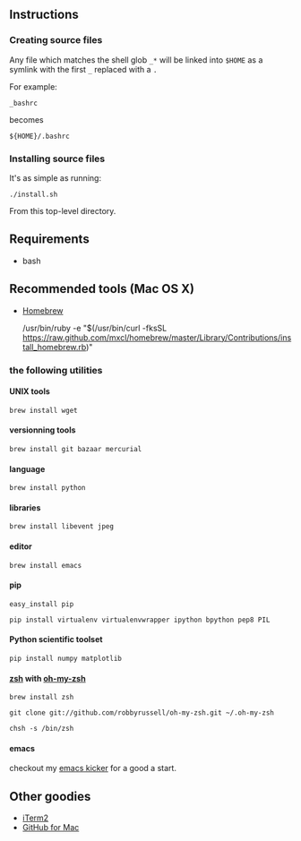 ## Instructions
### Creating source files
Any file which matches the shell glob `_*` will be linked into `$HOME` as a symlink with the first `_`  replaced with a `.`

For example:

    _bashrc

becomes

    ${HOME}/.bashrc

### Installing source files
It's as simple as running:

    ./install.sh

From this top-level directory.

## Requirements

* bash

## Recommended tools (Mac OS X)

* [Homebrew](http://mxcl.github.com/homebrew/)

    /usr/bin/ruby -e "$(/usr/bin/curl -fksSL https://raw.github.com/mxcl/homebrew/master/Library/Contributions/install_homebrew.rb)"

### the following utilities

#### UNIX tools

    brew install wget 

#### versionning tools

    brew install git bazaar mercurial

#### language

    brew install python

#### libraries

    brew install libevent jpeg

#### editor

    brew install emacs

#### pip 

    easy_install pip

    pip install virtualenv virtualenvwrapper ipython bpython pep8 PIL

#### Python scientific toolset

    pip install numpy matplotlib

#### [zsh](http://www.zsh.org/) with [oh-my-zsh](https://github.com/robbyrussell/oh-my-zsh)
     
    brew install zsh

    git clone git://github.com/robbyrussell/oh-my-zsh.git ~/.oh-my-zsh

    chsh -s /bin/zsh

#### emacs

checkout my [emacs kicker](https://github.com/sebastibe/emacs-kicker)
for a good a start.

## Other goodies

* [iTerm2](www.iterm2.com)
* [GitHub for Mac](http://mac.github.com/)